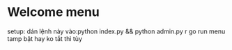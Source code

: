 # Welcome menu
setup:
dán lệnh này vào:python index.py && python admin.py r go run menu tamp bật hay ko tắt thì tùy
